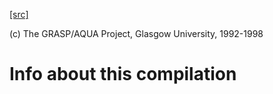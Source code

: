 [[src]](https://github.com/ghc/ghc/tree/master/compiler/main/Constants.hs)

(c) The GRASP/AQUA Project, Glasgow University, 1992-1998

# Info about this compilation
